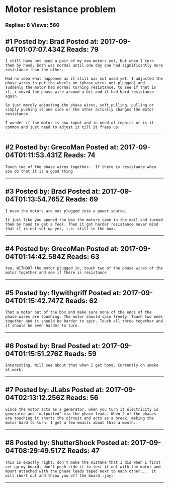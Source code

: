 # Motor resistance problem

### Replies: 8 Views: 560

## \#1 Posted by: Brad Posted at: 2017-09-04T01:07:07.434Z Reads: 79

```
I still have not used a pair of my new motors yet, but when I turn them by hand, both was normal until one day one had significantly more resistance than the other.

Had no idea what happened as it still was not used yet. I adjusted the phase wires to put the wheels on (phase wires not plugged) and suddenly the motor had normal turning resistance, to see if that is it, i moved the phase wire around a bit and it had hard resistance again. 

So just merely adjusting the phase wires, soft pulling, pulling or simply pushing it one side or the other actually changes the motor resistance.

I wonder if the motor is now kaput and in need of repairs or is it common and just need to adjust it till it frees up.
```

---
## \#2 Posted by: GrecoMan Posted at: 2017-09-04T01:11:53.431Z Reads: 74

```
Touch two of the phase wires together.  If there is resistance when you do that it is a good thing
```

---
## \#3 Posted by: Brad Posted at: 2017-09-04T01:13:54.765Z Reads: 69

```
I mean the motors are not plugged into a power source.

It just like you opened the box the motors came in the mail and turned them by hand to get a feel. Then it got harder resistance never mind that it is not set up yet, i.e. still in the box.
```

---
## \#4 Posted by: GrecoMan Posted at: 2017-09-04T01:14:42.584Z Reads: 63

```
Yea, WITHOUT the motor plugged in, touch two of the phase wires of the motor together and see if there is resistance
```

---
## \#5 Posted by: flywithgriff Posted at: 2017-09-04T01:15:42.747Z Reads: 62

```
That a motor out of the box and make sure none of the ends of the phase wires are touching. The motor should spin freely. Touch two ends together and it should be harder to spin. Touch all three together and it should be even harder to turn.
```

---
## \#6 Posted by: Brad Posted at: 2017-09-04T01:15:51.276Z Reads: 59

```
Interesting. Will see about that when I get home. Currently on smoko at work.
```

---
## \#7 Posted by: JLabs Posted at: 2017-09-04T02:13:12.256Z Reads: 56

```
Since the motor acts as a generator, when you turn it electricity is generated and ‘outputted’ via the phase leads. When 2 of the phases are touching it shorts the circuit and acts as a break, making the motor hard to turn. I get a few emails about this a month..
```

---
## \#8 Posted by: ShutterShock Posted at: 2017-09-04T08:29:49.517Z Reads: 47

```
This is exactly right, don't make the mistake that I did when I first set up my board, don't push ride it to test it out with the motor and mount attached with the phase leads taped next to each other...  It will short out and throw you off the board :joy:
```

---
